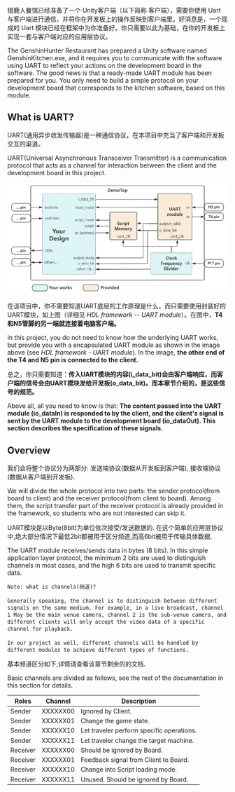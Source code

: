 猎鹿人餐馆已经准备了一个 Unity客户端（以下简称 客户端），需要你使用 Uart 与客户端进行通信，并将你在开发板上的操作反映到客户端里。好消息是，一个现成的 Uart 模块已经在框架中为你准备好。你只需要以此为基础，在你的开发板上实现一套与客户端对应的应用层协议。

The GenshinHunter Restaurant has prepared a Unity software named GenshinKitchen.exe, and it requires you to communicate with the software using UART to reflect your actions on the development board in the software. The good news is that a ready-made UART module has been prepared for you. You only need to build a simple protocol on your development board that corresponds to the kitchen software, based on this module.

## What is UART?
UART(通用异步收发传输器)是一种通信协议，在本项目中充当了客户端和开发板交互的渠道。

UART(Universal Asynchronous Transceiver Transmitter) is a communication protocol that acts as a channel for interaction between the client and the development board in this project.

![overview](../hdl_framework/overview.png)

在该项目中，你不需要知道UART底层的工作原理是什么，而只需要使用封装好的UART模块，如上图（详细见 *HDL framework -- UART module*）。在图中，**T4和N5管脚的另一端就连接着电脑客户端。**

In this project, you do not need to know how the underlying UART works, but provide you with a encapsulated UART module as shown in the image above (see *HDL framework - UART module*). In the image, **the other end of the T4 and N5 pin is connected to the client.**

总之，你只需要知道：**传入UART模块的内容(i_data_bit)会由客户端响应，而客户端的信号会由UART模块发给开发板(o_data_bit)。而本章节介绍的，是这些信号的规范。**

Above all, all you need to know is that: **The content passed into the UART module (io_dataIn) is responded to by the client, and the client's signal is sent by the UART module to the development board (io_dataOut). This section describes the specification of these signals.**

## Overview

我们会将整个协议分为两部分: 发送端协议(数据从开发板到客户端), 接收端协议(数据从客户端到开发板).

We will divide the whole protocol into two parts: the sender protocol(from board to client) and the receiver protocol(from client to board).
Among them, the script transfer part of the receiver protocol is already provided in the framework, so students who are not interested can skip it.

UART模块是以Byte(8bit)为单位依次接受/发送数据的.
在这个简单的应用层协议中,绝大部分情况下最低2bit都被用于区分频道,而高6bit被用于传输具体数据. 

The UART module receives/sends data in bytes (8 bits).
In this simple application layer protocol, the minimum 2 bits are used to distinguish channels in most cases, and the high 6 bits are used to transmit specific data.

```
Note: what is channels(频道)?

Generally speaking, the channel is to distinguish between different signals on the same medium. For example, in a live broadcast, channel 1 May be the main venue camera, channel 2 is the sub-venue camera, and different clients will only accept the video data of a specific channel for playback.

In our project as well, different channels will be handled by different modules to achieve different types of functions.

```

基本频道区分如下,详情请查看该章节剩余的的文档.

Basic channels are divided as follows, see the rest of the documentation in this section for details.


|Roles| Channel | Description|
|--------|--------|--------------|
|Sender| XXXXXX00 | Ignored by Client.|
|Sender| XXXXXX01 | Change the game state.|
|Sender| XXXXXX10 | Let traveler perform specific operations. |
|Sender| XXXXXX11 | Let traveler change the target machine. |
|Receiver| XXXXXX00 | Should be ignored by Board. |
|Receiver| XXXXXX01 | Feedback signal from Client to Board. |
|Receiver| XXXXXX10 | Change into Script loading mode.|
|Receiver| XXXXXX11 | Unused. Should be ignored by Board.| 



